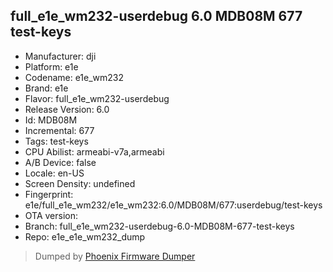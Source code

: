 ## full_e1e_wm232-userdebug 6.0 MDB08M 677 test-keys
- Manufacturer: dji
- Platform: e1e
- Codename: e1e_wm232
- Brand: e1e
- Flavor: full_e1e_wm232-userdebug
- Release Version: 6.0
- Id: MDB08M
- Incremental: 677
- Tags: test-keys
- CPU Abilist: armeabi-v7a,armeabi
- A/B Device: false
- Locale: en-US
- Screen Density: undefined
- Fingerprint: e1e/full_e1e_wm232/e1e_wm232:6.0/MDB08M/677:userdebug/test-keys
- OTA version: 
- Branch: full_e1e_wm232-userdebug-6.0-MDB08M-677-test-keys
- Repo: e1e_e1e_wm232_dump


>Dumped by [Phoenix Firmware Dumper](https://github.com/DroidDumps/phoenix_firmware_dumper)
